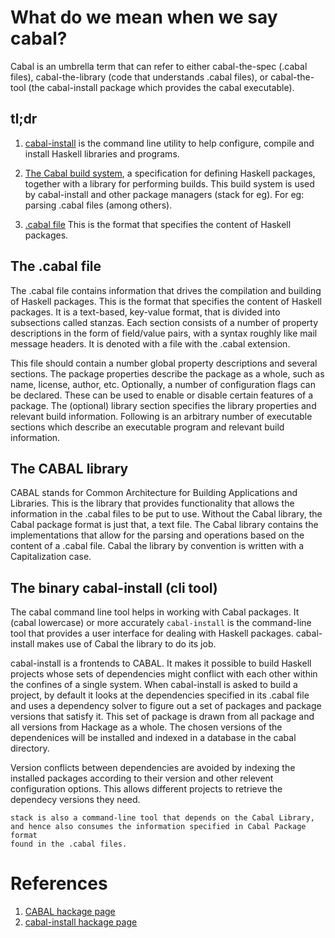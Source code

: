 # What do we mean when we say cabal?

Cabal is an umbrella term that can refer to either cabal-the-spec (.cabal
files), cabal-the-library (code that understands .cabal files), or
cabal-the-tool (the cabal-install package which provides the cabal executable).

## tl;dr

1. [cabal-install](#cabalInstall) is the command line utility to help configure,
   compile and install Haskell libraries and programs.

2. [The Cabal build system](#cabailBuildSystem), a specification for defining
   Haskell packages, together with a library for performing builds. This build
   system is used by cabal-install and other package managers (stack for eg).
   For eg: parsing .cabal files (among others).

3. [.cabal file](#cabalFile) This is the format that specifies the content of
   Haskell packages.

## The .cabal file<a name="cabalFile"></a>

The .cabal file contains information that drives the compilation and building of
Haskell packages. This is the format that specifies the content of Haskell
packages. It is a text-based, key-value format, that is divided into subsections
called stanzas. Each section consists of a number of property descriptions in
the form of field/value pairs, with a syntax roughly like mail message headers.
It is denoted with a file with the .cabal extension.

This file should contain a number global property descriptions and several
sections. The package properties describe the package as a whole, such as name,
license, author, etc. Optionally, a number of configuration flags can be
declared. These can be used to enable or disable certain features of a package.
The (optional) library section specifies the library properties and relevant
build information. Following is an arbitrary number of executable sections which
describe an executable program and relevant build information.

## The CABAL library <a name="cabalBuildSystem"></a>

CABAL stands for Common Architecture for Building Applications and Libraries.
This is the library that provides functionality that allows the information in
the .cabal files to be put to use. Without the Cabal library, the Cabal package
format is just that, a text file. The Cabal library contains the implementations
that allow for the parsing and operations based on the content of a .cabal file.
Cabal the library by convention is written with a Capitalization case.

## The binary cabal-install (cli tool)<a name="cabalInstall"></a>

The cabal command line tool helps in working with Cabal packages. It (cabal
lowercase) or more accurately `cabal-install` is the command-line tool that
provides a user interface for dealing with Haskell packages. cabal-install makes
use of Cabal the library to do its job.

cabal-install is a frontends to CABAL. It makes it possible to build Haskell
projects whose sets of dependencies might conflict with each other within the
confines of a single system. When cabal-install is asked to build a project, by
default it looks at the dependencies specified in its .cabal file and uses a
dependency solver to figure out a set of packages and package versions that
satisfy it. This set of package is drawn from all package and all versions from
Hackage as a whole. The chosen versions of the dependenices will be installed
and indexed in a database in the cabal directory.

Version conflicts between dependencies are avoided by indexing the installed
packages according to their version and other relevent configuration options.
This allows different projects to retrieve the dependecy versions they need.

    stack is also a command-line tool that depends on the Cabal Library,
    and hence also consumes the information specified in Cabal Package format
    found in the .cabal files.

# References

1. [CABAL hackage page](https://hackage.haskell.org/package/Cabal)
2. [cabal-install hackage page](https://hackage.haskell.org/package/cabal-install)
